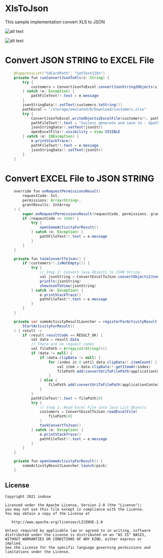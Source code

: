 # XlsToJson
This sample implementation convert XLS to JSON


![alt text](https://firebasestorage.googleapis.com/v0/b/jasauploadplaystore.appspot.com/o/Screenshot_2021-06-22-12-24-53-479_id.indosw.xlstojson.jpg?alt=media&token=99cf41dd-0b3a-48c7-b72d-36b26c090061 "Screenshot1")


![alt text](https://firebasestorage.googleapis.com/v0/b/jasauploadplaystore.appspot.com/o/Screenshot_2021-06-22-12-23-56-439_id.indosw.xlstojson.jpg?alt=media&token=b625db7b-7473-4392-9f94-5a489c9b848e "Screenshot2")

# Convert JSON STRING to EXCEL File

```java
    @SuppressLint("SdCardPath", "SetTextI18n")
    private fun runConvertJsonToXls(s: String) {
        try {
            customers = ConvertJsonToExcel.convertJsonString2Objects(s)
        } catch (e: Exception) {
            pathFileText!!.text = e.message
        }
        jsonStringData!!.setText(customers.toString())
        pathExcel = "/storage/emulated/0/Download/customers.xlsx"
        try {
            ConvertJsonToExcel.writeObjects2ExcelFile(customers!!, pathExcel)
            pathFileText!!.text = "Success generate and save to : $pathExcel"
            jsonStringData!!.setText(jsonStr)
            openExcelFile!!.visibility = View.VISIBLE
        } catch (e: IOException) {
            e.printStackTrace()
            pathFileText!!.text = e.message
            jsonStringData!!.setText(jsonStr)
        }
    }
```

# Convert EXCEL File to JSON STRING


```java
    override fun onRequestPermissionsResult(
        requestCode: Int,
        permissions: Array<String>,
        grantResults: IntArray
    ) {
        super.onRequestPermissionsResult(requestCode, permissions, grantResults)
        if (requestCode == 1000) {
            try {
                openSomeActivityForResult()
            } catch (e: Exception) {
                pathFileText!!.text = e.message
            }
        }
    }

    private fun taskConvertToJson() {
        if (customers!!.isNotEmpty()) {
            try {
                // Step 2: Convert Java Objects to JSON String
                val jsonString = ConvertExcelToJson.convertObjects2JsonString(customers)
                println(jsonString)
                showJsonToView(jsonString)
            } catch (e: Exception) {
                e.printStackTrace()
                pathFileText!!.text = e.message
            }
        }
    }

    private var someActivityResultLauncher = registerForActivityResult(
        StartActivityForResult()
    ) { result ->
        if (result.resultCode == RESULT_OK) {
            val data = result.data
            // There are no request codes
            val filePath = ArrayList<String?>()
            if (data != null) {
                if (data.clipData != null) {
                    for (index in 0 until data.clipData!!.itemCount) {
                        val item = data.clipData!!.getItemAt(index)
                        filePath.add(convertUriToFilePath(applicationContext, item.uri))
                    }
                } else {
                    filePath.add(convertUriToFilePath(applicationContext, data.data!!))
                }
            }
            pathFileText!!.text = filePath[0]
            try {
                // Step 1: Read Excel File into Java List Objects
                customers = ConvertExcelToJson.readExcelFile(
                    filePath[0]
                )
                taskConvertToJson()
            } catch (e: Exception) {
                e.printStackTrace()
                pathFileText!!.text = e.message
            }
        }
    }

    private fun openSomeActivityForResult() {
        someActivityResultLauncher.launch(pick)
    }


```

## License

    Copyright 2021 indosw

    Licensed under the Apache License, Version 2.0 (the "License");
    you may not use this file except in compliance with the License.
    You may obtain a copy of the License at

       http://www.apache.org/licenses/LICENSE-2.0

    Unless required by applicable law or agreed to in writing, software
    distributed under the License is distributed on an "AS IS" BASIS,
    WITHOUT WARRANTIES OR CONDITIONS OF ANY KIND, either express or implied.
    See the License for the specific language governing permissions and
    limitations under the License.



